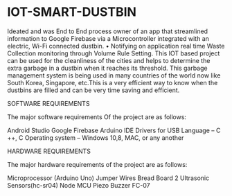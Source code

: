 # IOT-SMART-DUSTBIN
Ideated and was End to End process owner of an app that streamlined information to Google Firebase via a Microcontroller integrated with an  electric, Wi-Fi connected dustbin. • Notifying on application real time Waste Collection monitoring through Volume Rule Setting.
This IOT based project can be used for the cleanliness of the cities and helps to determine the extra garbage in a dustbin when it reaches its threshold. This garbage management system is being used in many countries of the world now like South Korea, Singapore, etc.This is a very efficient way to know when the dustbins are filled and can be very time saving and efficient.


SOFTWARE REQUIREMENTS

 The major software requirements Of the project are as follows:

Android Studio
Google Firebase
Arduino IDE
Drivers for USB
Language – C ++, C
Operating system – Windows 10,8, MAC, or any another

HARDWARE REQUIREMENTS

The major hardware requirements of the project are as follows:

Microprocessor (Arduino Uno)
Jumper Wires
Bread Board
 2 Ultrasonic Sensors(hc-sr04)
Node MCU
Piezo Buzzer FC-07

